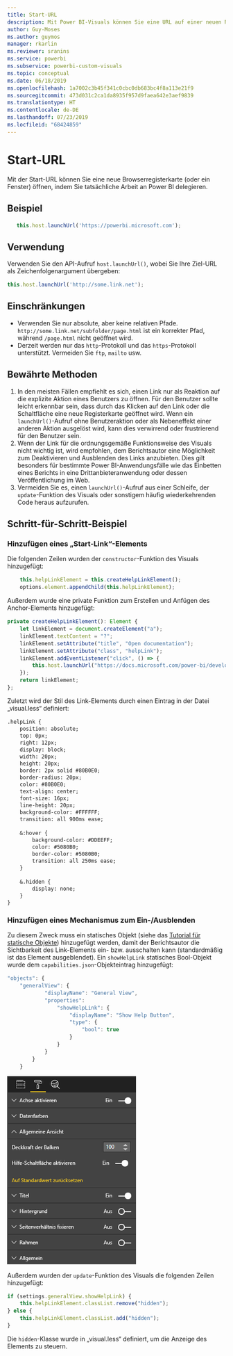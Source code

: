 ```yaml
---
title: Start-URL
description: Mit Power BI-Visuals können Sie eine URL auf einer neuen Registerkarte öffnen.
author: Guy-Moses
ms.author: guymos
manager: rkarlin
ms.reviewer: sranins
ms.service: powerbi
ms.subservice: powerbi-custom-visuals
ms.topic: conceptual
ms.date: 06/18/2019
ms.openlocfilehash: 1a7002c3b45f341c0cbc0db683bc4f8a113e21f9
ms.sourcegitcommit: 473d031c2ca1da8935f957d9faea642e3aef9839
ms.translationtype: HT
ms.contentlocale: de-DE
ms.lasthandoff: 07/23/2019
ms.locfileid: "68424859"
---
```

# <a name="launch-url"></a>Start-URL

Mit der Start-URL können Sie eine neue Browserregisterkarte (oder ein Fenster) öffnen, indem Sie tatsächliche Arbeit an Power BI delegieren.

## <a name="sample"></a>Beispiel

```typescript
   this.host.launchUrl('https://powerbi.microsoft.com');
```

## <a name="usage"></a>Verwendung

Verwenden Sie den API-Aufruf `host.launchUrl()`, wobei Sie Ihre Ziel-URL als Zeichenfolgenargument übergeben:

```typescript
this.host.launchUrl('http://some.link.net');
```

## <a name="restrictions"></a>Einschränkungen

* Verwenden Sie nur absolute, aber keine relativen Pfade. `http://some.link.net/subfolder/page.html` ist ein korrekter Pfad, während `/page.html` nicht geöffnet wird.
* Derzeit werden nur das `http`-Protokoll und das `https`-Protokoll unterstützt. Vermeiden Sie `ftp`, `mailto` usw.

## <a name="best-practices"></a>Bewährte Methoden

1. In den meisten Fällen empfiehlt es sich, einen Link nur als Reaktion auf die explizite Aktion eines Benutzers zu öffnen. Für den Benutzer sollte leicht erkennbar sein, dass durch das Klicken auf den Link oder die Schaltfläche eine neue Registerkarte geöffnet wird. Wenn ein `launchUrl()`-Aufruf ohne Benutzeraktion oder als Nebeneffekt einer anderen Aktion ausgelöst wird, kann dies verwirrend oder frustrierend für den Benutzer sein.
2. Wenn der Link für die ordnungsgemäße Funktionsweise des Visuals nicht wichtig ist, wird empfohlen, dem Berichtsautor eine Möglichkeit zum Deaktivieren und Ausblenden des Links anzubieten. Dies gilt besonders für bestimmte Power BI-Anwendungsfälle wie das Einbetten eines Berichts in eine Drittanbieteranwendung oder dessen Veröffentlichung im Web.
3. Vermeiden Sie es, einen `launchUrl()`-Aufruf aus einer Schleife, der `update`-Funktion des Visuals oder sonstigem häufig wiederkehrenden Code heraus aufzurufen.

## <a name="step-by-step-example"></a>Schritt-für-Schritt-Beispiel

### <a name="adding-a-link-launching-element"></a>Hinzufügen eines „Start-Link“-Elements

Die folgenden Zeilen wurden der `constructor`-Funktion des Visuals hinzugefügt:

```typescript
    this.helpLinkElement = this.createHelpLinkElement();
    options.element.appendChild(this.helpLinkElement);
```

Außerdem wurde eine private Funktion zum Erstellen und Anfügen des Anchor-Elements hinzugefügt:

```typescript
private createHelpLinkElement(): Element {
    let linkElement = document.createElement("a");
    linkElement.textContent = "?";
    linkElement.setAttribute("title", "Open documentation");
    linkElement.setAttribute("class", "helpLink");
    linkElement.addEventListener("click", () => {
        this.host.launchUrl("https://docs.microsoft.com/power-bi/developer/custom-visual-develop-tutorial");
    });
    return linkElement;
};
```

Zuletzt wird der Stil des Link-Elements durch einen Eintrag in der Datei „visual.less“ definiert:

```less
.helpLink {
    position: absolute;
    top: 0px;
    right: 12px;
    display: block;
    width: 20px;
    height: 20px;
    border: 2px solid #80B0E0;
    border-radius: 20px;
    color: #80B0E0;
    text-align: center;
    font-size: 16px;
    line-height: 20px;
    background-color: #FFFFFF;
    transition: all 900ms ease;

    &:hover {
        background-color: #DDEEFF;
        color: #5080B0;
        border-color: #5080B0;
        transition: all 250ms ease;
    }

    &.hidden {
        display: none;
    }
}
```

### <a name="adding-a-toggling-mechanism"></a>Hinzufügen eines Mechanismus zum Ein-/Ausblenden

Zu diesem Zweck muss ein statisches Objekt (siehe das [Tutorial für statische Objekte](https://microsoft.github.io/PowerBI-visuals/docs/concepts/objects-and-properties)) hinzugefügt werden, damit der Berichtsautor die Sichtbarkeit des Link-Elements ein- bzw. ausschalten kann (standardmäßig ist das Element ausgeblendet).
Ein `showHelpLink` statisches Bool-Objekt wurde dem `capabilities.json`-Objekteintrag hinzugefügt:

```typescript
"objects": {
    "generalView": {
            "displayName": "General View",
            "properties":
                "showHelpLink": {
                    "displayName": "Show Help Button",
                    "type": {
                        "bool": true
                    }
                }
            }
        }
    }
```

![Ein-/Ausblenden der Start-URL](./media/launchurl-toggle.png)

Außerdem wurden der `update`-Funktion des Visuals die folgenden Zeilen hinzugefügt:

```typescript
if (settings.generalView.showHelpLink) {
    this.helpLinkElement.classList.remove("hidden");
} else {
    this.helpLinkElement.classList.add("hidden");
}
```

Die `hidden`-Klasse wurde in „visual.less“ definiert, um die Anzeige des Elements zu steuern.
